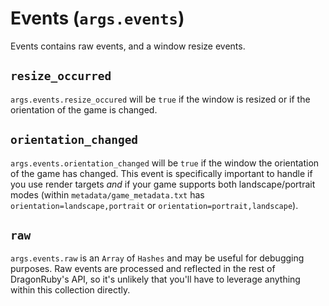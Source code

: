 # Events (`args.events`)

Events contains raw events, and a window resize events.

## `resize_occurred`

`args.events.resize_occured` will be `true` if the window is resized or
if the orientation of the game is changed.

## `orientation_changed`

`args.events.orientation_changed` will be `true` if the window the orientation
of the game has changed. This event is specifically
important to handle if you use render targets _and_ if your game supports
both landscape/portrait modes (within `metadata/game_metadata.txt`
has `orientation=landscape,portrait` or `orientation=portrait,landscape`).

## `raw`

`args.events.raw` is an `Array` of `Hashes` and may be useful for
debugging purposes. Raw events are processed and reflected in the rest
of DragonRuby's API, so it's unlikely that you'll have to leverage
anything within this collection directly.
